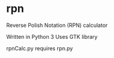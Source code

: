 # rpn
Reverse Polish Notation (RPN) calculator

Written in Python 3
Uses GTK library

rpnCalc.py requires rpn.py

